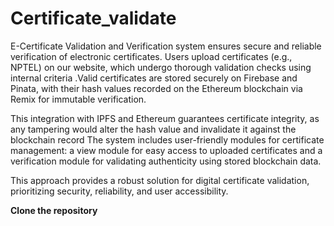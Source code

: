 # Certificate_validate
E-Certificate Validation and Verification system ensures secure and  reliable verification of electronic certificates. Users upload certificates (e.g., NPTEL) on our website, which undergo thorough validation checks using internal criteria .Valid certificates are stored securely on Firebase and Pinata, with their hash values recorded on the Ethereum blockchain via Remix for immutable verification.

This integration with IPFS and Ethereum guarantees certificate integrity, as any tampering would alter the hash value and invalidate it against the blockchain record The system includes user-friendly modules for certificate management: a view module for easy access to uploaded certificates and a verification module for validating authenticity using stored blockchain data.
 
This approach provides a robust solution for digital certificate validation, prioritizing security, reliability, and user accessibility. 

**Clone the repository**


